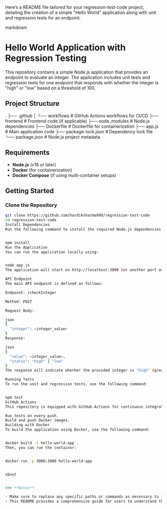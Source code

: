Here’s a README file tailored for your regression-test-code project, detailing the creation of a simple "Hello World" application along with unit and regression tests for an endpoint.

markdown
# **Hello World Application with Regression Testing**

This repository contains a simple Node.js application that provides an endpoint to evaluate an integer. The application includes unit tests and regression tests for one endpoint that responds with whether the integer is "high" or "low" based on a threshold of 100.

## **Project Structure**

. ├── .github │ └── workflows # GitHub Actions workflows for CI/CD ├── frontend # Frontend code (if applicable) ├── node_modules # Node.js dependencies ├── Dockerfile # Dockerfile for containerization ├── app.js # Main application code ├── package-lock.json # Dependency lock file └── package.json # Node.js project metadata


## **Requirements**

- **Node.js** (v18 or later)
- **Docker** (for containerization)
- **Docker Compose** (if using multi-container setups)

## **Getting Started**

### **Clone the Repository**

```bash
git clone https://github.com/hardiksharma999/regression-test-code
cd regression-test-code
Install Dependencies
Run the following command to install the required Node.js dependencies:


npm install
Run the Application
You can run the application locally using:


node app.js
The application will start on http://localhost:3000 (or another port as defined in your app.js).

API Endpoint
The main API endpoint is defined as follows:

Endpoint: /checkInteger

Method: POST

Request Body:

json
{
  "integer": <integer_value>
}
Response:

json
{
  "value": <integer_value>,
  "status": "high" | "low"
}
The response will indicate whether the provided integer is "high" (greater than 100) or "low" (100 or below).

Running Tests
To run the unit and regression tests, use the following command:


npm test
GitHub Actions
This repository is equipped with GitHub Actions for continuous integration. The workflows defined in .github/workflows will automatically:

Run tests on every push.
Build and push Docker images.
Building with Docker
To build the application using Docker, use the following command:


docker build -t hello-world-app .
Then, you can run the container:


docker run -p 3000:3000 hello-world-app


vbnet


### **Notes**

- Make sure to replace any specific paths or commands as necessary to fit your actual setup.
- This README provides a comprehensive guide for users to understand the project, its structure, and how to run it, as well as details on the API functionality and testing.


